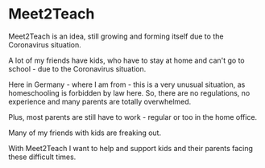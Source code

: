 # Meet2Teach

Meet2Teach is an idea, still growing and forming itself due to the Coronavirus situation.

A lot of my friends have kids, who have to stay at home and can't go to school - due to the Coronavirus situation.

Here in Germany - where I am from - this is a very unusual situation, as homeschooling is forbidden by law here. So, there are no regulations, no experience and many parents are totally overwhelmed. 

Plus, most parents are still have to work - regular or too in the home office.

Many of my friends with kids are freaking out.

With Meet2Teach I want to help and support kids and their parents facing these difficult times. 
